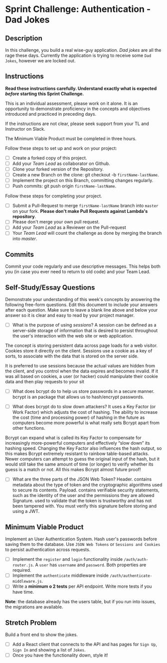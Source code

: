 # Sprint Challenge: Authentication - Dad Jokes

## Description

In this challenge, you build a real wise-guy application. _Dad jokes_ are all the rage these days. Currently the application is trying to receive some `Dad Jokes`, however we are locked out.

## Instructions

**Read these instructions carefully. Understand exactly what is expected _before_ starting this Sprint Challenge.**

This is an individual assessment, please work on it alone. It is an opportunity to demonstrate proficiency in the concepts and objectives introduced and practiced in preceding days.

If the instructions are not clear, please seek support from your TL and Instructor on Slack.

The Minimum Viable Product must be completed in three hours.

Follow these steps to set up and work on your project:

- [ ] Create a forked copy of this project.
- [ ] Add your _Team Lead_ as collaborator on Github.
- [ ] Clone your forked version of the Repository.
- [ ] Create a new Branch on the clone: git checkout -b `firstName-lastName`.
- [ ] Implement the project on this Branch, committing changes regularly.
- [ ] Push commits: git push origin `firstName-lastName`.

Follow these steps for completing your project.

- [ ] Submit a Pull-Request to merge `firstName-lastName` branch into `master` on your fork. **Please don't make Pull Requests against Lambda's repository**.
- [ ] Please don't merge your own pull request.
- [ ] Add your _Team Lead_ as a Reviewer on the Pull-request
- [ ] Your _Team Lead_ will count the challenge as done by merging the branch into _master_.

## Commits

Commit your code regularly and use descriptive messages. This helps both you (in case you ever need to return to old code) and your Team Lead.

## Self-Study/Essay Questions

Demonstrate your understanding of this week's concepts by answering the following free-form questions. Edit this document to include your answers after each question. Make sure to leave a blank line above and below your answer so it is clear and easy to read by your project manager.

- [ ] What is the purpose of using _sessions_?
A session can be defined as a server-side storage of information that is desired to persist throughout the user's interaction with the web site or web application. 

The concept is storing persistent data across page loads for a web visitor. Cookies store it directly on the client. Sessions use a cookie as a key of sorts, to associate with the data that is stored on the server side.

It is preferred to use sessions because the actual values are hidden from the client, and you control when the data expires and becomes invalid. If it was all based on cookies, a user (or hacker) could manipulate their cookie data and then play requests to your sit

- [ ] What does bcrypt do to help us store passwords in a secure manner.
        bcrypt is an package that allows us to hash/encrypt passwords.  

- [ ] What does bcrypt do to slow down attackers?
 It uses a Key Factor (or Work Factor) which adjusts the cost of hashing. The ability to increase the cost (time and processing power) of hashing in the future as computers become more powerful is what really sets Bcrypt apart from other functions.

Bcrypt can expand what is called its Key Factor to compensate for increasingly more-powerful computers and effectively “slow down” its hashing speed. Changing the Key Factor also influences the hash output, so this makes Bcrypt extremely resistant to rainbow table-based attacks. Newer computers can attempt to guess the original input of the hash, but it would still take the same amount of time (or longer) to verify whether its guess is a match or not. All this makes Bcrypt almost future proof!

- [ ] What are the three parts of the JSON Web Token?
Header. contains metadata about the type of token and the cryptographic algorithms used to secure its contents.
Payload. contains verifiable security statements, such as the identity of the user and the permissions they are allowed
Signature. used to validate that the token is trustworthy and has not been tampered with. You must verify this signature before storing and using a JWT.

## Minimum Viable Product

Implement an User Authentication System. Hash user's passwords before saving them to the database. Use `JSON Web Tokens` or `Sessions and Cookies` to persist authentication across requests.

- [ ] Implement the `register` and `login` functionality inside `/auth/auth-router.js`. A `user` has `username` and `password`. Both properties are required.
- [ ] Implement the `authenticate` middleware inside `/auth/authenticate-middleware.js`.
- [ ] Write a **minimum o 2 tests** per API endpoint. Write more tests if you have time.

**Note**: the database already has the users table, but if you run into issues, the migrations are available.

## Stretch Problem

Build a front end to show the jokes.

- [ ] Add a React client that connects to the API and has pages for `Sign Up`, `Sign In` and showing a list of `Jokes`.
- [ ] Once you have the functionality down, style it!
